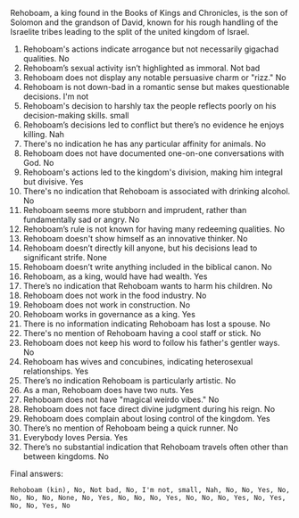 Rehoboam, a king found in the Books of Kings and Chronicles, is the son of Solomon and the grandson of David, known for his rough handling of the Israelite tribes leading to the split of the united kingdom of Israel.

1. Rehoboam's actions indicate arrogance but not necessarily gigachad qualities. No
2. Rehoboam’s sexual activity isn’t highlighted as immoral. Not bad
3. Rehoboam does not display any notable persuasive charm or "rizz." No
4. Rehoboam is not down-bad in a romantic sense but makes questionable decisions. I'm not
5. Rehoboam's decision to harshly tax the people reflects poorly on his decision-making skills. small
6. Rehoboam’s decisions led to conflict but there’s no evidence he enjoys killing. Nah
7. There's no indication he has any particular affinity for animals. No
8. Rehoboam does not have documented one-on-one conversations with God. No
9. Rehoboam's actions led to the kingdom's division, making him integral but divisive. Yes
10. There's no indication that Rehoboam is associated with drinking alcohol. No
11. Rehoboam seems more stubborn and imprudent, rather than fundamentally sad or angry. No
12. Rehoboam’s rule is not known for having many redeeming qualities. No
13. Rehoboam doesn't show himself as an innovative thinker. No
14. Rehoboam doesn’t directly kill anyone, but his decisions lead to significant strife. None
15. Rehoboam doesn’t write anything included in the biblical canon. No
16. Rehoboam, as a king, would have had wealth. Yes
17. There’s no indication that Rehoboam wants to harm his children. No
18. Rehoboam does not work in the food industry. No
19. Rehoboam does not work in construction. No
20. Rehoboam works in governance as a king. Yes
21. There is no information indicating Rehoboam has lost a spouse. No
22. There's no mention of Rehoboam having a cool staff or stick. No
23. Rehoboam does not keep his word to follow his father's gentler ways. No
24. Rehoboam has wives and concubines, indicating heterosexual relationships. Yes
25. There’s no indication Rehoboam is particularly artistic. No
26. As a man, Rehoboam does have two nuts. Yes
27. Rehoboam does not have "magical weirdo vibes." No
28. Rehoboam does not face direct divine judgment during his reign. No
29. Rehoboam does complain about losing control of the kingdom. Yes
30. There’s no mention of Rehoboam being a quick runner. No
31. Everybody loves Persia. Yes
32. There’s no substantial indication that Rehoboam travels often other than between kingdoms. No

Final answers:

```Rehoboam (kin), No, Not bad, No, I'm not, small, Nah, No, No, Yes, No, No, No, No, None, No, Yes, No, No, No, Yes, No, No, No, Yes, No, Yes, No, No, Yes, No```